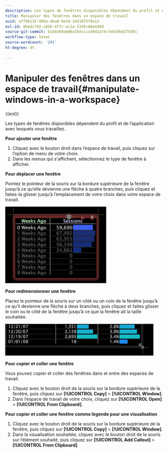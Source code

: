 ```yaml
---
description: Les types de fenêtres disponibles dépendent du profil et de l’application avec lesquels vous travaillez.
title: Manipuler des fenêtres dans un espace de travail
uuid: a7f9b132-999a-4ba8-9e34-1d41075f9e13
exl-id: 0bedc792-c05b-4f7c-ac1e-f2d5c66e440d
source-git-commit: b1dda69a606a16dccca30d2a74c7e63dbd27936c
workflow-type: tm+mt
source-wordcount: '201'
ht-degree: 4%

---
```


# Manipuler des fenêtres dans un espace de travail{#manipulate-windows-in-a-workspace}

{{eol}}

Les types de fenêtres disponibles dépendent du profil et de l’application avec lesquels vous travaillez.

**Pour ajouter une fenêtre**

1. Cliquez avec le bouton droit dans l’espace de travail, puis cliquez sur l’option de menu de votre choix.
1. Dans les menus qui s&#39;affichent, sélectionnez le type de fenêtre à afficher.

**Pour déplacer une fenêtre**

Pointez le pointeur de la souris sur la bordure supérieure de la fenêtre jusqu’à ce qu’elle devienne une flèche à quatre branches, puis cliquez et faites-la glisser jusqu’à l’emplacement de votre choix dans votre espace de travail.

![](assets/vis_moving.png)

**Pour redimensionner une fenêtre**

Placez le pointeur de la souris sur un côté ou un coin de la fenêtre jusqu’à ce qu’il devienne une flèche à deux branches, puis cliquez et faites glisser le coin ou le côté de la fenêtre jusqu’à ce que la fenêtre ait la taille souhaitée.

![](assets/vis_resize.png)

**Pour copier et coller une fenêtre**

Vous pouvez copier et coller des fenêtres dans et entre des espaces de travail.

1. Cliquez avec le bouton droit de la souris sur la bordure supérieure de la fenêtre, puis cliquez sur **[!UICONTROL Copy]** > **[!UICONTROL Window]**.
1. Dans l’espace de travail de votre choix, cliquez sur **[!UICONTROL Open]** > **[!UICONTROL From Clipboard]**.

**Pour copier et coller une fenêtre comme légende pour une visualisation**

1. Cliquez avec le bouton droit de la souris sur la bordure supérieure de la fenêtre, puis cliquez sur **[!UICONTROL Copy]** > **[!UICONTROL Window]**.
1. Dans la visualisation souhaitée, cliquez avec le bouton droit de la souris sur l’élément souhaité, puis cliquez sur **[!UICONTROL Add Callout]** > **[!UICONTROL From Clipboard]**.
